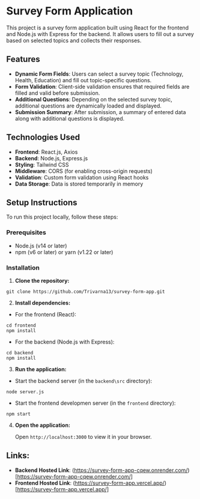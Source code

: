 # Survey Form Application

This project is a survey form application built using React for the frontend and Node.js with Express for the backend. It allows users to fill out a survey based on selected topics and collects their responses.

## Features

-   **Dynamic Form Fields**: Users can select a survey topic (Technology, Health, Education) and fill out topic-specific questions.
-   **Form Validation**: Client-side validation ensures that required fields are filled and valid before submission.
-   **Additional Questions**: Depending on the selected survey topic, additional questions are dynamically loaded and displayed.
-   **Submission Summary**: After submission, a summary of entered data along with additional questions is displayed.

## Technologies Used

-   **Frontend**: React.js, Axios
-   **Backend**: Node.js, Express.js
-   **Styling**: Tailwind CSS
-   **Middleware**: CORS (for enabling cross-origin requests)
-   **Validation**: Custom form validation using React hooks
-   **Data Storage**: Data is stored temporarily in memory

## Setup Instructions

To run this project locally, follow these steps:

### Prerequisites

-   Node.js (v14 or later)
-   npm (v6 or later) or yarn (v1.22 or later)

### Installation

1. **Clone the repository:**

```
git clone https://github.com/Trivarna13/survey-form-app.git
```

2. **Install dependencies:**

-   For the frontend (React):

```
cd frontend
npm install
```

-   For the backend (Node.js with Express):

```
cd backend
npm install
```

3. **Run the application:**

-   Start the backend server (in the `backend\src` directory):

```
node server.js
```

-   Start the frontend developmen server (in the `frontend` directory):

```
npm start
```

4. **Open the application:**

    Open `http://localhost:3000` to view it in your browser.

## Links:
- **Backend Hosted Link**: (https://survey-form-app-cqew.onrender.com/)[https://survey-form-app-cqew.onrender.com/]
- **Frontend Hosted Link**: (https://survey-form-app.vercel.app/)[https://survey-form-app.vercel.app/]


